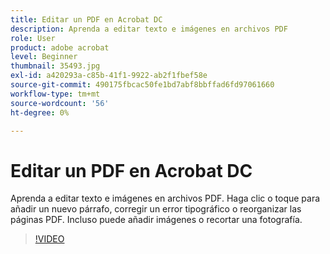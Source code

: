 ```yaml
---
title: Editar un PDF en Acrobat DC
description: Aprenda a editar texto e imágenes en archivos PDF
role: User
product: adobe acrobat
level: Beginner
thumbnail: 35493.jpg
exl-id: a420293a-c85b-41f1-9922-ab2f1fbef58e
source-git-commit: 490175fbcac50fe1bd7abf8bbffad6fd97061660
workflow-type: tm+mt
source-wordcount: '56'
ht-degree: 0%

---
```


# Editar un PDF en Acrobat DC

Aprenda a editar texto e imágenes en archivos PDF. Haga clic o toque para añadir un nuevo párrafo, corregir un error tipográfico o reorganizar las páginas PDF. Incluso puede añadir imágenes o recortar una fotografía.

>[!VIDEO](https://video.tv.adobe.com/v/35493?hidetitle=true)
